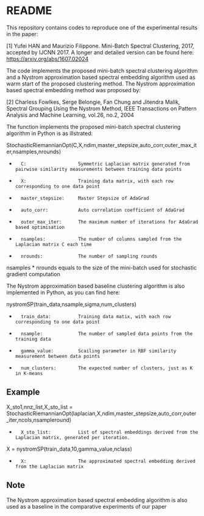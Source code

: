 # README #

This repository contains codes to reproduce one of the experimental results in the paper:

[1] Yufei HAN and Maurizio Filippone. Mini-Batch Spectral Clustering, 2017, accepted by IJCNN 2017. A longer and detailed version can be found here: https://arxiv.org/abs/1607.02024

The code implements the proposed mini-batch spectral clustering algorithm and a Nystrom approximation based spectral embedding algorithm used as warm start of the proposed clustering method. The Nystrom approximation based spectral embedding method was proposed by:

[2] Charless Fowlkes, Serge Belongie, Fan Chung and Jitendra Malik, Spectral Grouping Using the Nystrom Method, IEEE Transactions on Pattern Analysis and Machine Learning, vol.26, no.2, 2004

The function implements the proposed mini-batch spectral clustering algorithm in Python is as illstrated:

StochasticRiemannianOpt(C,X,ndim,master_stepsize,auto_corr,outer_max_iter,nsamples,nrounds)

*       C:                   Symmetric Laplacian matrix generated from pairwise similarity measurements between training data points 
*       X:                   Training data matrix, with each row corresponding to one data point
*       master_stepsize:     Master Stepsize of AdaGrad 
*       auto_corr:           Auto correlation coefficient of AdaGrad
*       outer_max_iter:      The maximum number of iterations for AdaGrad based optimisation
*       nsamples:            The number of columns sampled from the Laplacian matrix C each time 
*       nrounds:             The number of sampling rounds

nsamples * nrounds equals to the size of the mini-batch used for stochastic gradient computation

The Nystrom approximation based baseline clustering algorithm is also implemented in Python, as you can find here: 

nystromSP(train_data,nsample,sigma,num_clusters)

*       train_data:          Training data matix, with each row corresponding to one data point 
*       nsample:             The number of sampled data points from the training data 
*       gamma_value:         Scailing parameter in RBF similarity measurement between data points 
*       num_clusters:        The expected number of clusters, just as K in K-means

## Example 

X_sto1,nnz_list,X_sto_list = StochasticRiemannianOpt(laplacian,X,ndim,master_stepsize,auto_corr,outer_iter,ncols,nsampleround)

*       X_sto_list:          List of spectral embeddings derived from the Laplacian matrix, generated per iteration. 

X = nystromSP(train_data,10,gamma_value,nclass)

*       X:                   The approximated spectral embedding derived from the Laplacian matrix 

## Note ##

The Nystrom approximation based spectral embedding algorithm is also used as a baseline in the comparative experiments of our paper 
